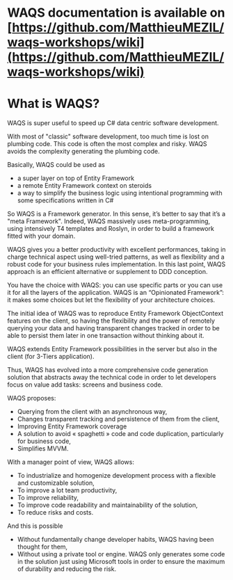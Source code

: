 # WAQS documentation is available on [https://github.com/MatthieuMEZIL/waqs-workshops/wiki](https://github.com/MatthieuMEZIL/waqs-workshops/wiki)

# What is WAQS?
WAQS is super useful to speed up C# data centric software development.

With most of "classic" software development, too much time is lost on plumbing code.
This code is often the most complex and risky.
WAQS avoids the complexity generating the plumbing code.

Basically, WAQS could be used as
* a super layer on top of Entity Framework
* a remote Entity Framework context on steroids
* a way to simplify the business logic using intentional programming with some specifications written in C#

So WAQS is a Framework generator. In this sense, it’s better to say that it’s a "meta Framework". Indeed, WAQS massively uses meta-programming, using intensively T4 templates and Roslyn, in order to build a framework fitted with your domain.

WAQS gives you a better productivity with excellent performances, taking in charge technical aspect using well-tried patterns, as well as flexibility and a robust code for your business rules implementation. In this last point, WAQS approach is an efficient alternative or supplement to DDD conception.

You have the choice with WAQS: you can use specific parts or you can use it for all the layers of the application. WAQS is an “Opinionated Framework”: it makes some choices but let the flexibility of your architecture choices.

The initial idea of WAQS was to reproduce Entity Framework ObjectContext features on the client, so having the flexibility and the power of remotely querying your data and having transparent changes tracked in order to be able to persist them later in one transaction without thinking about it. 

WAQS extends Entity Framework possibilities in the server but also in the client (for 3-Tiers application). 

Thus, WAQS has evolved into a more comprehensive code generation solution that abstracts away the technical code in order to let developers focus on value add tasks: screens and business code.

 WAQS proposes:
* Querying from the client with an asynchronous way, 
* Changes transparent tracking and persistence of them from the client, 
* Improving Entity Framework coverage
* A solution to avoid « spaghetti » code and code duplication, particularly for business code, 
* Simplifies MVVM. 

With a manager point of view, WAQS allows: 
* To industrialize and homogenize development process with a flexible and customizable solution, 
* To improve a lot team productivity, 
* To improve reliability,
* To improve code readability and maintainability of the solution, 
* To reduce risks and costs. 

And this is possible
* Without fundamentally change developer habits, WAQS having been thought for them, 
* Without using a private tool or engine. WAQS only generates some code in the solution just using Microsoft tools in order to ensure the maximum of durability and reducing the risk. 
